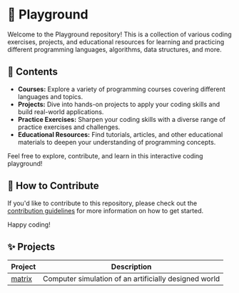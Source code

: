 # 👑 Playground

Welcome to the Playground repository! This is a collection of various coding exercises, projects, and educational resources for learning and practicing different programming languages, algorithms, data structures, and more.

## 📖 Contents

- **Courses:** Explore a variety of programming courses covering different languages and topics.
- **Projects:** Dive into hands-on projects to apply your coding skills and build real-world applications.
- **Practice Exercises:** Sharpen your coding skills with a diverse range of practice exercises and challenges.
- **Educational Resources:** Find tutorials, articles, and other educational materials to deepen your understanding of programming concepts.

Feel free to explore, contribute, and learn in this interactive coding playground!

## 🚀 How to Contribute

If you'd like to contribute to this repository, please check out the [contribution guidelines](CONTRIBUTING.md) for more information on how to get started.

Happy coding!

## ✨ Projects

| Project | Description |
|--|--|
|[matrix](https://github.com/mmarcode/playground/tree/master/matrix)| Computer simulation of an artificially designed world |
